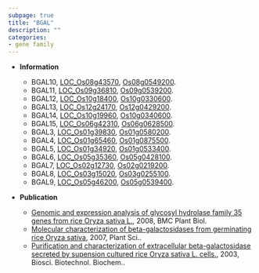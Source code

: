 ```yaml
---
subpage: true
title: "BGAL"
description: ""
categories:
- gene family
---
```


* **Information**  
    + BGAL10, [LOC_Os08g43570](http://rice.plantbiology.msu.edu/cgi-bin/ORF_infopage.cgi?orf=LOC_Os08g43570), [Os08g0549200](http://rapdb.dna.affrc.go.jp/viewer/gbrowse_details/irgsp1?name=Os08g0549200).
    + BGAL11, [LOC_Os09g36810](http://rice.plantbiology.msu.edu/cgi-bin/ORF_infopage.cgi?orf=LOC_Os09g36810), [Os09g0539200](http://rapdb.dna.affrc.go.jp/viewer/gbrowse_details/irgsp1?name=Os09g0539200).
    + BGAL12, [LOC_Os10g18400](http://rice.plantbiology.msu.edu/cgi-bin/ORF_infopage.cgi?orf=LOC_Os10g18400), [Os10g0330600](http://rapdb.dna.affrc.go.jp/viewer/gbrowse_details/irgsp1?name=Os10g0330600).
    + BGAL13, [LOC_Os12g24170](http://rice.plantbiology.msu.edu/cgi-bin/ORF_infopage.cgi?orf=LOC_Os12g24170), [Os12g0429200](http://rapdb.dna.affrc.go.jp/viewer/gbrowse_details/irgsp1?name=Os12g0429200).
    + BGAL14, [LOC_Os10g19960](http://rice.plantbiology.msu.edu/cgi-bin/ORF_infopage.cgi?orf=LOC_Os10g19960), [Os10g0340600](http://rapdb.dna.affrc.go.jp/viewer/gbrowse_details/irgsp1?name=Os10g0340600).
    + BGAL15, [LOC_Os06g42310](http://rice.plantbiology.msu.edu/cgi-bin/ORF_infopage.cgi?orf=LOC_Os06g42310), [Os06g0628500](http://rapdb.dna.affrc.go.jp/viewer/gbrowse_details/irgsp1?name=Os06g0628500).
    + BGAL3, [LOC_Os01g39830](http://rice.plantbiology.msu.edu/cgi-bin/ORF_infopage.cgi?orf=LOC_Os01g39830), [Os01g0580200](http://rapdb.dna.affrc.go.jp/viewer/gbrowse_details/irgsp1?name=Os01g0580200).
    + BGAL4, [LOC_Os01g65460](http://rice.plantbiology.msu.edu/cgi-bin/ORF_infopage.cgi?orf=LOC_Os01g65460), [Os01g0875500](http://rapdb.dna.affrc.go.jp/viewer/gbrowse_details/irgsp1?name=Os01g0875500).
    + BGAL5, [LOC_Os01g34920](http://rice.plantbiology.msu.edu/cgi-bin/ORF_infopage.cgi?orf=LOC_Os01g34920), [Os01g0533400](http://rapdb.dna.affrc.go.jp/viewer/gbrowse_details/irgsp1?name=Os01g0533400).
    + BGAL6, [LOC_Os05g35360](http://rice.plantbiology.msu.edu/cgi-bin/ORF_infopage.cgi?orf=LOC_Os05g35360), [Os05g0428100](http://rapdb.dna.affrc.go.jp/viewer/gbrowse_details/irgsp1?name=Os05g0428100).
    + BGAL7, [LOC_Os02g12730](http://rice.plantbiology.msu.edu/cgi-bin/ORF_infopage.cgi?orf=LOC_Os02g12730), [Os02g0219200](http://rapdb.dna.affrc.go.jp/viewer/gbrowse_details/irgsp1?name=Os02g0219200).
    + BGAL8, [LOC_Os03g15020](http://rice.plantbiology.msu.edu/cgi-bin/ORF_infopage.cgi?orf=LOC_Os03g15020), [Os03g0255100](http://rapdb.dna.affrc.go.jp/viewer/gbrowse_details/irgsp1?name=Os03g0255100).
    + BGAL9, [LOC_Os05g46200](http://rice.plantbiology.msu.edu/cgi-bin/ORF_infopage.cgi?orf=LOC_Os05g46200), [Os05g0539400](http://rapdb.dna.affrc.go.jp/viewer/gbrowse_details/irgsp1?name=Os05g0539400).

* **Publication**  
    + [Genomic and expression analysis of glycosyl hydrolase family 35 genes from rice Oryza sativa L.](http://www.ncbi.nlm.nih.gov/pubmed?term=Genomic+and+expression+analysis+of+glycosyl+hydrolase+family+35+genes+from+rice+Oryza+sativa+L.%5BTitle%5D), 2008, BMC Plant Biol.
    + [Molecular characterization of beta-galactosidases from germinating rice Oryza sativa](http://www.ncbi.nlm.nih.gov/pubmed?term=Molecular+characterization+of+beta-galactosidases+from+germinating+rice+Oryza+sativa%5BTitle%5D), 2007, Plant Sci..
    + [Purification and characterization of extracellular beta-galactosidase secreted by supension cultured rice Oryza sativa L. cells.](http://www.ncbi.nlm.nih.gov/pubmed?term=Purification+and+characterization+of+extracellular+beta-galactosidase+secreted+by+supension+cultured+rice+Oryza+sativa+L.+cells.%5BTitle%5D), 2003, Biosci. Biotechnol. Biochem..


